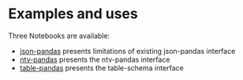 # Examples and uses

Three Notebooks are available:
- [json-pandas](http://localhost:8888/notebooks/github/ntv-pandas/example/example_json_pandas.ipynb) presents limitations of existing json-pandas interface
- [ntv-pandas](http://localhost:8888/notebooks/github/ntv-pandas/example/example_ntv_pandas.ipynb) presents the ntv-pandas interface
- [table-pandas](http://localhost:8888/notebooks/github/ntv-pandas/example/example_table_pandas.ipynb) presents the table-schema interface